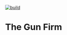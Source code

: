 [![build](https://img.shields.io/badge/build-passing-brightgreen)](#)
# The Gun Firm
<!-- ci probe -->
<!-- guard verify -->
